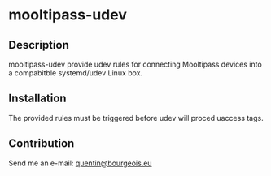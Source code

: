 # mooltipass-udev

## Description
mooltipass-udev provide udev rules for connecting Mooltipass devices
into a compabitble systemd/udev Linux box.

## Installation
The provided rules must be triggered before udev will proced uaccess
tags.

## Contribution
Send me an e-mail: quentin@bourgeois.eu
